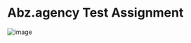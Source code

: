 # Abz.agency Test Assignment
 
![image](https://github.com/user-attachments/assets/cb75f0c6-efb2-4c3b-a14e-7ad19a03ecaf)
